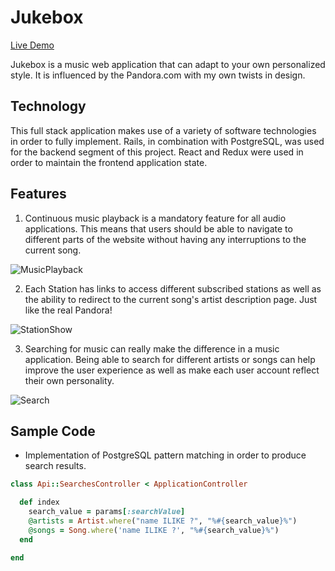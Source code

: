 # Jukebox

[Live Demo](https://jukebox-aa.herokuapp.com/)

Jukebox is a music web application that can adapt to your own personalized style. It is influenced by the Pandora.com with my own twists in design.

## Technology

This full stack application makes use of a variety of software technologies in order to fully implement. Rails, in combination with PostgreSQL, was used for the backend segment of this project.  React and Redux were used in order to maintain the frontend application state.

## Features

1. Continuous music playback is a mandatory feature for all audio applications. This means that users should be able to navigate to different parts of the website without having any interruptions to the current song.

![MusicPlayback](https://s3-us-west-1.amazonaws.com/jukebox-storage-dev/jukebox_images/ReadMe/Music-Playback.png)

2. Each Station has links to access different subscribed stations as well as the ability to redirect to the current song's artist description page.  Just like the real Pandora!

![StationShow](https://s3-us-west-1.amazonaws.com/jukebox-storage-dev/jukebox_images/ReadMe/Jukebox-Station-Show.png)

3. Searching for music can really make the difference in a music application.  Being able to search for different artists or songs can help improve the user experience as well as make each user account reflect their own personality.

![Search](https://s3-us-west-1.amazonaws.com/jukebox-storage-dev/jukebox_images/ReadMe/Search-Functionality.png)


## Sample Code

- Implementation of PostgreSQL pattern matching in order to produce search results.

```ruby
class Api::SearchesController < ApplicationController

  def index
    search_value = params[:searchValue]
    @artists = Artist.where("name ILIKE ?", "%#{search_value}%")
    @songs = Song.where('name ILIKE ?', "%#{search_value}%")
  end

end
```
